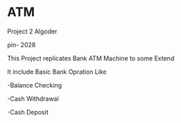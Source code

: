 # ATM
Project 2 Algoder 

pin- 2028

This Project replicates Bank ATM Machine to some Extend


It include Basic Bank Opration Like

-Balance Checking 

-Cash Withdrawal

-Cash Deposit
